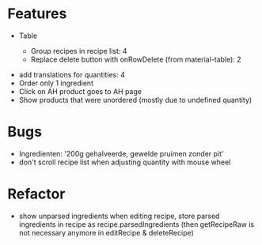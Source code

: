 # Features

- Table

  - Group recipes in recipe list: 4
  - Replace delete button with onRowDelete (from material-table): 2

* add translations for quantities: 4
* Order only 1 ingredient
* Click on AH product goes to AH page
* Show products that were unordered (mostly due to undefined quantity)

# Bugs

- Ingredienten: '200g gehalveerde, gewelde pruimen zonder pit'
- don't scroll recipe list when adjusting quantity with mouse wheel

# Refactor

- show unparsed ingredients when editing recipe, store parsed ingredients in recipe as recipe.parsedIngredients (then getRecipeRaw is not necessary anymore in editRecipe & deleteRecipe)
